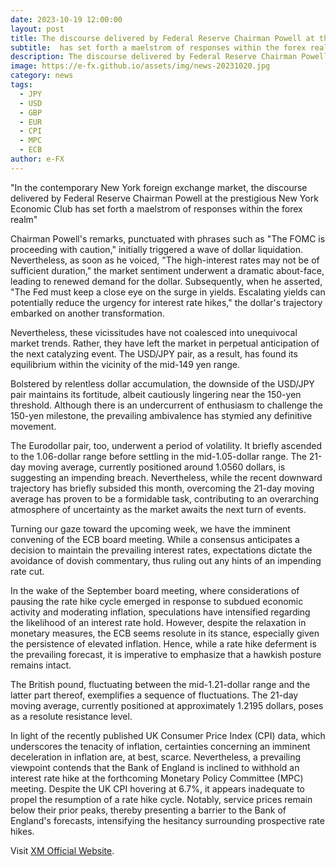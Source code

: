 ```yaml
---
date: 2023-10-19 12:00:00
layout: post
title: The discourse delivered by Federal Reserve Chairman Powell at the prestigious New York Economic Club
subtitle:  has set forth a maelstrom of responses within the forex realm.
description: The discourse delivered by Federal Reserve Chairman Powell at the prestigious New York Economic Club has set forth a maelstrom of responses within the forex realm.
image: https://e-fx.github.io/assets/img/news-20231020.jpg
category: news
tags:
  - JPY
  - USD
  - GBP
  - EUR
  - CPI
  - MPC
  - ECB
author: e-FX
---
```


"In the contemporary New York foreign exchange market, the discourse delivered by Federal Reserve Chairman Powell at the prestigious New York Economic Club has set forth a maelstrom of responses within the forex realm"

Chairman Powell's remarks, punctuated with phrases such as "The FOMC is proceeding with caution," initially triggered a wave of dollar liquidation. Nevertheless, as soon as he voiced, "The high-interest rates may not be of sufficient duration," the market sentiment underwent a dramatic about-face, leading to renewed demand for the dollar. Subsequently, when he asserted, "The Fed must keep a close eye on the surge in yields. Escalating yields can potentially reduce the urgency for interest rate hikes," the dollar's trajectory embarked on another transformation.

Nevertheless, these vicissitudes have not coalesced into unequivocal market trends. Rather, they have left the market in perpetual anticipation of the next catalyzing event. The USD/JPY pair, as a result, has found its equilibrium within the vicinity of the mid-149 yen range.

Bolstered by relentless dollar accumulation, the downside of the USD/JPY pair maintains its fortitude, albeit cautiously lingering near the 150-yen threshold. Although there is an undercurrent of enthusiasm to challenge the 150-yen milestone, the prevailing ambivalence has stymied any definitive movement.

The Eurodollar pair, too, underwent a period of volatility. It briefly ascended to the 1.06-dollar range before settling in the mid-1.05-dollar range. The 21-day moving average, currently positioned around 1.0560 dollars, is suggesting an impending breach. Nevertheless, while the recent downward trajectory has briefly subsided this month, overcoming the 21-day moving average has proven to be a formidable task, contributing to an overarching atmosphere of uncertainty as the market awaits the next turn of events.

Turning our gaze toward the upcoming week, we have the imminent convening of the ECB board meeting. While a consensus anticipates a decision to maintain the prevailing interest rates, expectations dictate the avoidance of dovish commentary, thus ruling out any hints of an impending rate cut.

In the wake of the September board meeting, where considerations of pausing the rate hike cycle emerged in response to subdued economic activity and moderating inflation, speculations have intensified regarding the likelihood of an interest rate hold. However, despite the relaxation in monetary measures, the ECB seems resolute in its stance, especially given the persistence of elevated inflation. Hence, while a rate hike deferment is the prevailing forecast, it is imperative to emphasize that a hawkish posture remains intact.

The British pound, fluctuating between the mid-1.21-dollar range and the latter part thereof, exemplifies a sequence of fluctuations. The 21-day moving average, currently positioned at approximately 1.2195 dollars, poses as a resolute resistance level.

In light of the recently published UK Consumer Price Index (CPI) data, which underscores the tenacity of inflation, certainties concerning an imminent deceleration in inflation are, at best, scarce. Nevertheless, a prevailing viewpoint contends that the Bank of England is inclined to withhold an interest rate hike at the forthcoming Monetary Policy Committee (MPC) meeting. Despite the UK CPI hovering at 6.7%, it appears inadequate to propel the resumption of a rate hike cycle. Notably, service prices remain below their prior peaks, thereby presenting a barrier to the Bank of England's forecasts, intensifying the hesitancy surrounding prospective rate hikes.

Visit [XM Official Website](https://clicks.pipaffiliates.com/c?c=550036&l=en&p=0).